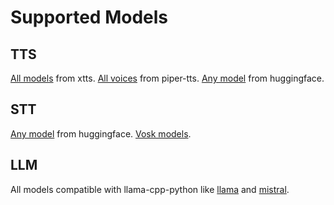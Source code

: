 # Supported Models

## TTS

[All models](https://github.com/coqui-ai/TTS/tree/dev?tab=readme-ov-file#model-implementations) from xtts.
[All voices](https://huggingface.co/rhasspy/piper-voices/tree/v1.0.0)
from piper-tts. [Any model](https://huggingface.co/models?pipeline_tag=text-to-speech&sort=trending) from 
huggingface.

## STT
[Any model](https://huggingface.co/models?pipeline_tag=automatic-speech-recognition&sort=trending) from 
huggingface.
[Vosk models](https://alphacephei.com/vosk/models).

## LLM

All models compatible with llama-cpp-python like [llama](https://huggingface.co/TheBloke/Llama-2-7B-Chat-GGUF)
and [mistral](https://huggingface.co/TheBloke/Mistral-7B-Instruct-v0.2-GGUF).